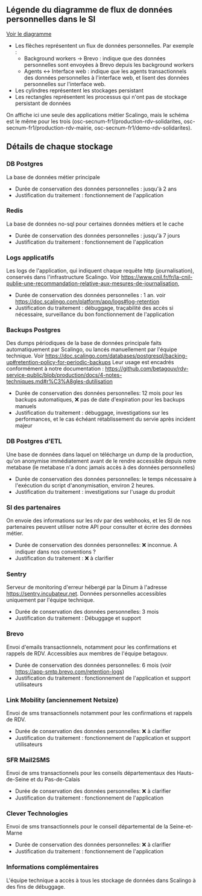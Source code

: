 ## Légende du diagramme de flux de données personnelles dans le SI

[Voir le diagramme](/docs/flux_de_donnees_personnelles_si.svg)

- Les flèches représentent un flux de données personnelles.  Par exemple :
    - Background workers -> Brevo : indique que des données personnelles sont envoyées à Brevo depuis les background workers
    - Agents <-> Interface web : indique que les agents transactionnels des données personnelles à l'interface web, et lisent des données personnelles sur l'interface web.
- Les cylindres représentent les stockages persistant
- Les rectangles représentent les processus qui n'ont pas de stockage persistant de données

On affiche ici une seule des applications métier Scalingo, mais le schéma est le même pour les trois (osc-secnum-fr1/production-rdv-solidarites, osc-secnum-fr1/production-rdv-mairie, osc-secnum-fr1/demo-rdv-solidarites).

## Détails de chaque stockage

### DB Postgres

La base de données métier principale

- Durée de conservation des données personnelles : jusqu'à 2 ans
- Justification du traitement : fonctionnement de l'application

### Redis

La base de données no-sql pour certaines données métiers et le cache

- Durée de conservation des données personnelles : jusqu'à 7 jours
- Justification du traitement : fonctionnement de l'application

### Logs applicatifs

Les logs de l'application, qui indiquent chaque requête http (journalisation), conservés dans l'infrastructure Scalingo.
Voir https://www.cnil.fr/fr/la-cnil-publie-une-recommandation-relative-aux-mesures-de-journalisation,

- Durée de conservation des données personnelles : 1 an. voir https://doc.scalingo.com/platform/app/logs#log-retention
- Justification du traitement : débuggage, traçabilité des accès si nécessaire, surveillance du bon fonctionnement de l'application

### Backups Postgres

Des dumps périodiques de la base de données principale faits automatiquement par Scalingo, ou lancés manuellement par l'équipe technique. Voir https://doc.scalingo.com/databases/postgresql/backing-up#retention-policy-for-periodic-backups
Leur usage est encadrés conformément à notre documentation : https://github.com/betagouv/rdv-service-public/blob/production/docs/4-notes-techniques.md#r%C3%A8gles-dutilisation

- Durée de conservation des données personnelles: 12 mois pour les backups automatiques, ❌ pas de date d'expiration pour les backups manuels
- Justification du traitement : débuggage, investigations sur les performances, et le cas échéant rétablissement du servie après incident majeur

### DB Postgres d'ETL

Une base de données dans laquel on télécharge un dump de la production, qu'on anonymise immédiatement avant de le rendre accessible depuis notre metabase (le metabase n'a donc jamais accès à des données personnelles)

- Durée de conservation des données personnelles: le temps nécessaire à l'exécution du script d'anonymisation, environ 2 heures.
- Justification du traitement : investigations sur l'usage du produit

### SI des partenaires

On envoie des informations sur les rdv par des webhooks, et les SI de nos partenaires peuvent utiliser notre API pour consulter et écrire des données métier.

- Durée de conservation des données personnelles: ❌ inconnue. A indiquer dans nos conventions ?
- Justification du traitement : ❌ à clarifier

### Sentry

Serveur de monitoring d'erreur hébergé par la Dinum à l'adresse https://sentry.incubateur.net. Données personnelles accessibles uniquement par l'équipe technique.

- Durée de conservation des données personnelles: 3 mois
- Justification du traitement : Débuggage et support

### Brevo

Envoi d'emails transactionnels, notamment pour les confirmations et rappels de RDV. Accessibles aux membres de l'équipe betagouv.

- Durée de conservation des données personnelles: 6 mois (voir https://app-smtp.brevo.com/retention-logs)
- Justification du traitement : fonctionnement de l'application et support utilisateurs

### Link Mobility (anciennement Netsize)

Envoi de sms transactionnels notamment pour les confirmations et rappels de RDV.

- Durée de conservation des données personnelles: ❌ à clarifier
- Justification du traitement : fonctionnement de l'application et support utilisateurs

### SFR Mail2SMS

Envoi de sms transactionnels pour les conseils départementaux des Hauts-de-Seine et du Pas-de-Calais

- Durée de conservation des données personnelles: ❌ à clarifier
- Justification du traitement : fonctionnement de l'application

### Clever Technologies

Envoi de sms transactionnels pour le conseil départemental de la Seine-et-Marne

- Durée de conservation des données personnelles: ❌ à clarifier
- Justification du traitement : fonctionnement de l'application

### Informations complémentaires

L'équipe technique a accès à tous les stockage de données dans Scalingo à des fins de débuggage.

